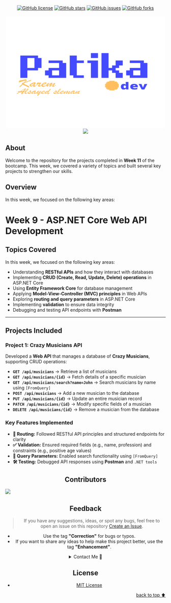 <!-- Intro-->

<!--
* Thanks for reviewing my Project-README-Template! 
* 
* Read the comments for an easy step by step guide. Enjoy!
-->

<!-- Shields Section--> <!-- Optional -->

<!-- 
* Insert project shields and badges through this link https://shields.io/
* 
*
-->

<div align="center">
    <a href="https://github.com/kareem221215/Patika_week11_projects/blob/main/LICENSE.TXT"><img alt="GitHub license" src="https://img.shields.io/github/license/kareem221215/Patika_week11_projects?color=ff69b4&style=for-the-badge"></a>
    <a href="https://github.com/kareem221215/Patika_week11_projects/stargazers"><img alt="GitHub stars" src="https://img.shields.io/github/stars/kareem221215/Patika_week11_projects?color=yellow&label=Project%20Stars&style=for-the-badge"></a>
    <a href=https://github.com/kareem221215/Patika_week11_projects/issues><img alt="GitHub issues" src="https://img.shields.io/github/issues/kareem221215/Patika_week11_projects?color=brightgreen&label=issues&style=for-the-badge"></a>
    <a href=https://github.com/kareem221215/Patika_week11_projects/network><img alt="GitHub forks" src="https://img.shields.io/github/forks/kareem221215/Patika_week11_projects?color=9cf&label=forks&style=for-the-badge"></a>
</div>
<br>


<!-- Logo Section  --> <!-- Required -->

<!--
* Insert your github profile URL in the <a> "href" attribute bellow (line-25)
* 
* Insert an image URL in the <img> "src" attribute bellow. (line-26)
-->
<div align="center">
    <a href="kareem221215" target="_blank"><img src="https://github.com/kareem221215/patika-projects-week2/blob/main/oie_CfqoiAfbCyTJ.png" 
        alt="Logo" height="350" width="500">
    </a>
</div>


</div>


<!-- Project title 
* use a dynamic typing-SvG here https://readme-typing-svg.demolab.com/demo/
*
*  Instead you can type your project name after a # header
-->

<div align="center">
<img src="https://readme-typing-svg.demolab.com?font=Fira+Code&size=22&duration=4000&pause=3000&background=FFFFFF00&center=true&vCenter=true&multiline=true&width=435&lines=Patika-Bootcamp-Projects!&color=ffbf5e">
</div>


## About<!-- Required -->
Welcome to the repository for the projects completed in **Week 11** of the bootcamp. This week, we covered a variety of topics and built several key projects to strengthen our skills.

<!-- 
* information about the project 
* 
* keep it short and sweet
-->


## Overview<!-- Required -->
<!-- 
* Here you may add information about how 
* 
* and why to use this project.
-->
In this week, we focused on the following key areas:


# **Week 9 - ASP.NET Core Web API Development**

## **Topics Covered**
In this week, we focused on the following key areas:

- Understanding **RESTful APIs** and how they interact with databases  
- Implementing **CRUD (Create, Read, Update, Delete) operations** in ASP.NET Core  
- Using **Entity Framework Core** for database management  
- Applying **Model-View-Controller (MVC) principles** in Web APIs  
- Exploring **routing and query parameters** in ASP.NET Core  
- Implementing **validation** to ensure data integrity  
- Debugging and testing API endpoints with **Postman**  

---

## **Projects Included**
### **Project 1: Crazy Musicians API**  
Developed a **Web API** that manages a database of **Crazy Musicians**, supporting CRUD operations:  

- **`GET /api/musicians`** → Retrieve a list of musicians  
- **`GET /api/musicians/{id}`** → Fetch details of a specific musician  
- **`GET /api/musicians/search?name=John`** → Search musicians by name using `[FromQuery]`  
- **`POST /api/musicians`** → Add a new musician to the database  
- **`PUT /api/musicians/{id}`** → Update an entire musician record  
- **`PATCH /api/musicians/{id}`** → Modify specific fields of a musician  
- **`DELETE /api/musicians/{id}`** → Remove a musician from the database  

### **Key Features Implemented**
- **🔄 Routing:** Followed RESTful API principles and structured endpoints for clarity  
- **✅ Validation:** Ensured required fields (e.g., name, profession) and constraints (e.g., positive age values)  
- **🔎 Query Parameters:** Enabled search functionality using `[FromQuery]`  
- **🛠️ Testing:** Debugged API responses using **Postman** and `.NET tools`  



<!--## Contents Table<!-- Optional -->
<!-- 
* This section is optional, yet having a contents table 
* helps keeping your README readable and more professional.
* 
* If you are not familiar with HTML, no worries we all been there :D 
* Review learning resources to create anchor links. 
-->


<dev align="center">
<!--<table align="center">
        <tr>
            <td><a href="#about style="text-decoration: none;">About</a></td>        
            <td><a href="#how-to-use-this-project style="text-decoration: none;">Getting started</td>
            <td><a href="#contributors style="text-decoration: none;">Contributors</a></td>
            <!--<td><a href="#demo style="text-decoration: none;">Demo</a></td>-->
            <!--<td><a href="#project-roadmap-- style="text-decoration: none;">Project Roadmap</a></td>-->
            <!--<td><a href="#documentation style="text-decoration: none;">Documentation</a></td>-->
        <!--</tr> 
        <tr>
            <!--<td><a href="#acknowledgments">Acknowledgments</a></td>-->
          <!--  <td><a href="#feedback style="text-decoration: none;">Feedback</a></td>
            <td><a href="#contact style="text-decoration: none;">Contact</a></td>
            <td><a href="#license style="text-decoration: none;">License</a></td> -->
      <!--  </tr>-->
<!--</table>
</dev> -->


<!-- - Use this html element to create a back to top button. -->
<!--<p align="right"><a href="#how-to-use-this-project">back to top ⬆️</a></p> 


<!--## Project Roadmap <!-- Optional --> <!-- add learning_Rs-->
<!-- 
* Add this section in case the project has different phases
* 
* Under production or will be updated.
-->

<!--<p align="right"><a href="#how-to-use-this-project">back to top ⬆️</a></p>-->



<!--## Documentation<!-- Optional -->
<!-- 
* You may add any documentation or Wikis here
* 
* 
-->


## Contributors<!-- Required -->
<!-- 
* Without contribution we wouldn't have open source. 
* 
* Generate github contributors Image here https://contrib.rocks/preview?repo=angular%2Fangular-ja
-->
<a href="https://github.com/kareem221215/patika-projects-week2/graphs/contributors">
  <img src="https://contrib.rocks/image?repo=kareem221215/patika-projects-week2" />
</a>

<!--## Acknowledgments<!-- Optional -->
<!-- 
* Credit where it's do 
* 
* Feel free to share your inspiration sources, Stackoverflow questions, github repos, tools etc.
-->


<!-- - Use this html element to create a back to top button. -->
<!--<p align="right"><a href="#how-to-use-this-project">back to top ⬆️</a></p>-->


## Feedback<!-- Required -->
<!-- 
* You can add contacts information like your email and social media account 
* 
* Also it's common to add some PR guidance.
-->


> If you have any suggestions, ideas, or spot any bugs, feel free to open an issue on this repository [Create an Issue](https://github.com/kareem221215/Patika_week11_projects/issues).
- Use the tag **"Correction"** for bugs or typos.
- If you want to share any ideas to help make this project better, use the tag **"Enhancement"**.
<details>
    <summary>Contact Me 📨</summary>

### Contact<!-- Required -->
Reach me via email: [kareem.s.sleman@gmail.com](mailto:kareem.s.sleman@gmail.com)
<!-- 
* add your email and contact info here
* 
* 
-->
</details>

## License<!-- Optional -->
<!-- 
* Here you can add project license for copyrights and distribution 
* 
* check this website for an easy reference https://choosealicense.com/)
-->
- [MIT License](../LICENSE.txt)

<!-- - Use this html element to create a back to top button. -->
<p align="right"><a href="#how-to-use-this-project">back to top ⬆️</a></p>
